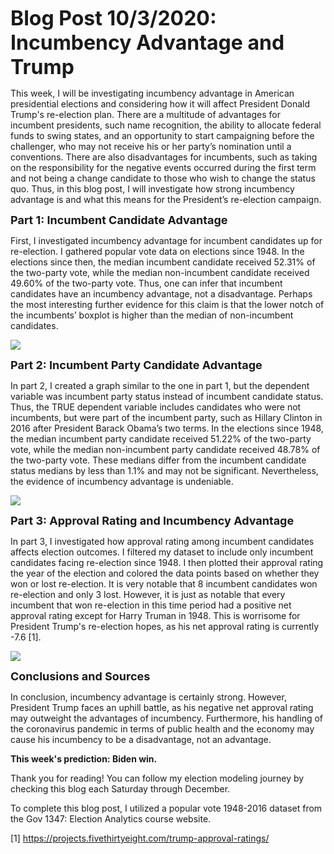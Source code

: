 <font size="6"><b>Blog Post 10/3/2020: Incumbency Advantage and Trump</b></font>

This week, I will be investigating incumbency advantage in American presidential elections and considering how it will affect President Donald Trump's re-election plan. There are a multitude of advantages for incumbent presidents, such name recognition, the ability to allocate federal funds to swing states, and an opportunity to start campaigning before the challenger, who may not receive his or her party’s nomination until a conventions. There are also disadvantages for incumbents, such as taking on the responsibility for the negative events occurred during the first term and not being a change candidate to those who wish to change the status quo.  Thus, in this blog post, I will investigate how strong incumbency advantage is and what this means for the President’s re-election campaign. 

<font size="4"><b>Part 1: Incumbent Candidate Advantage </b></font>

First, I investigated incumbency advantage for incumbent candidates up for re-election.  I gathered popular vote data on elections since 1948.  In the elections since then, the median incumbent candidate received 52.31% of the two-party vote, while the median non-incumbent candidate received 49.60% of the two-party vote.  Thus, one can infer that incumbent candidates have an incumbency advantage, not a disadvantage.  Perhaps the most interesting further evidence for this claim is that the lower notch of the incumbents’ boxplot is higher than the median of non-incumbent candidates.   

![](/incumbency.png)  



<font size="4"><b> Part 2: Incumbent Party Candidate Advantage </b></font>

In part 2, I created a graph similar to the one in part 1, but the dependent variable was incumbent party status instead of incumbent candidate status.  Thus, the TRUE dependent variable includes candidates who were not incumbents, but were part of the incumbent party, such as Hillary Clinton in 2016 after President Barack Obama’s two terms. In the elections since 1948, the median incumbent party candidate received 51.22% of the two-party vote, while the median non-incumbent party candidate received 48.78% of the two-party vote.  These medians differ from the incumbent candidate status medians by less than 1.1% and may not be significant.  Nevertheless, the evidence of incumbency advantage is undeniable. 

![](/incumbentparty.png) 
  
<font size="4"><b> Part 3: Approval Rating and Incumbency Advantage </b></font>

In part 3, I investigated how approval rating among incumbent candidates affects election outcomes. I filtered my dataset to include only incumbent candidates facing re-election since 1948.  I then plotted their approval rating the year of the election and colored the data points based on whether they won or lost re-election.  It is very notable that 8 incumbent candidates won re-election and only 3 lost.  However, it is just as notable that every incumbent that won re-election in this time period had a positive net approval rating except for Harry Truman in 1948.  This is worrisome for President Trump's re-election hopes, as his net approval rating is currently -7.6 [1].

![](/approval.png) 



<font size="4"><b>Conclusions and Sources</b></font>

In conclusion, incumbency advantage is certainly strong.  However, President Trump faces an uphill battle, as his negative net approval rating may outweight the advantages of incumbency.  Furthermore, his handling of the coronavirus pandemic in terms of public health and the economy may cause his incumbency to be a disadvantage, not an advantage.

<b>This week's prediction: Biden win. </b>

Thank you for reading! You can follow my election modeling journey by checking this blog each Saturday through December.

To complete this blog post, I utilized a popular vote 1948-2016 dataset from the Gov 1347: Election Analytics course website.


[1] https://projects.fivethirtyeight.com/trump-approval-ratings/
